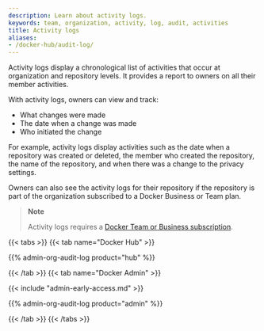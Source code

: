 ```yaml
---
description: Learn about activity logs.
keywords: team, organization, activity, log, audit, activities
title: Activity logs
aliases:
- /docker-hub/audit-log/
---
```


Activity logs display a chronological list of activities that occur at organization and repository levels. It provides a report to owners on all their member activities.

With activity logs, owners can view and track:
 - What changes were made
 - The date when a change was made
 - Who initiated the change

 For example, activity logs display activities such as the date when a repository was created or deleted, the member who created the repository, the name of the repository, and when there was a change to the privacy settings.

Owners can also see the activity logs for their repository if the repository is part of the organization subscribed to a Docker Business or Team plan.

> **Note**
>
> Activity logs requires a [Docker Team or Business subscription](../../subscription/_index.md).

{{< tabs >}}
{{< tab name="Docker Hub" >}}

{{% admin-org-audit-log product="hub" %}}

{{< /tab >}}
{{< tab name="Docker Admin" >}}

{{< include "admin-early-access.md" >}}

{{% admin-org-audit-log product="admin" %}}

{{< /tab >}}
{{< /tabs >}}
